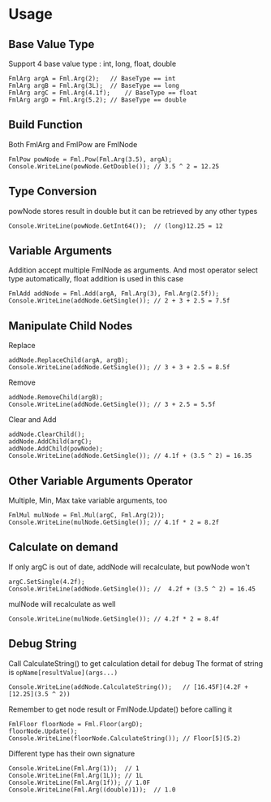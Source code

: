 # Usage
## Base Value Type
Support 4 base value type : int, long, float, double
```
FmlArg argA = Fml.Arg(2);	// BaseType == int
FmlArg argB = Fml.Arg(3L);	// BaseType == long
FmlArg argC = Fml.Arg(4.1f);	// BaseType == float
FmlArg argD = Fml.Arg(5.2);	// BaseType == double
```
## Build Function
Both FmlArg and FmlPow are FmlNode
```
FmlPow powNode = Fml.Pow(Fml.Arg(3.5), argA);
Console.WriteLine(powNode.GetDouble());	// 3.5 ^ 2 = 12.25
```
## Type Conversion
powNode stores result in double but it can be retrieved by any other types
```
Console.WriteLine(powNode.GetInt64());	// (long)12.25 = 12
```
## Variable Arguments
Addition accept multiple FmlNode as arguments. And most operator select type automatically, float addition is used in this case
```
FmlAdd addNode = Fml.Add(argA, Fml.Arg(3), Fml.Arg(2.5f));
Console.WriteLine(addNode.GetSingle());	// 2 + 3 + 2.5 = 7.5f
```
## Manipulate Child Nodes
Replace
```
addNode.ReplaceChild(argA, argB);
Console.WriteLine(addNode.GetSingle());	// 3 + 3 + 2.5 = 8.5f
```
Remove
```
addNode.RemoveChild(argB);
Console.WriteLine(addNode.GetSingle());	// 3 + 2.5 = 5.5f
```
Clear and Add
```
addNode.ClearChild();
addNode.AddChild(argC);
addNode.AddChild(powNode);
Console.WriteLine(addNode.GetSingle());	// 4.1f + (3.5 ^ 2) = 16.35
```
## Other Variable Arguments Operator
Multiple, Min, Max take variable arguments, too
```
FmlMul mulNode = Fml.Mul(argC, Fml.Arg(2));
Console.WriteLine(mulNode.GetSingle());	// 4.1f * 2 = 8.2f
```
## Calculate on demand
If only argC is out of date, addNode will recalculate, but powNode won't
```
argC.SetSingle(4.2f);
Console.WriteLine(addNode.GetSingle());	// 	4.2f + (3.5 ^ 2) = 16.45
```
mulNode will recalculate as well
```
Console.WriteLine(mulNode.GetSingle());	// 4.2f * 2 = 8.4f
```
## Debug String
Call CalculateString() to get calculation detail for debug
The format of string is ```opName[resultValue](args...)```
```
Console.WriteLine(addNode.CalculateString());	// [16.45F](4.2F + [12.25](3.5 ^ 2))
```
Remember to get node result or FmlNode.Update() before calling it
```
FmlFloor floorNode = Fml.Floor(argD);
floorNode.Update();
Console.WriteLine(floorNode.CalculateString());	// Floor[5](5.2)
```
Different type has their own signature
```
Console.WriteLine(Fml.Arg(1));  // 1
Console.WriteLine(Fml.Arg(1L)); // 1L
Console.WriteLine(Fml.Arg(1f)); // 1.0F
Console.WriteLine(Fml.Arg((double)1));  // 1.0
```

